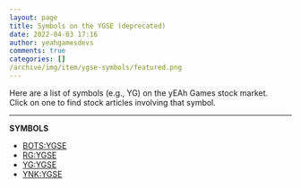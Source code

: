 ```yaml
---
layout: page
title: Symbols on the YGSE (deprecated)
date: 2022-04-03 17:16
author: yeahgamesdevs
comments: true
categories: []
/archive/img/item/ygse-symbols/featured.png
---
```

<!-- wp:paragraph -->
<p>Here are a list of symbols (e.g., YG) on the yEAh Games stock market.<br>Click on one to find stock articles involving that symbol.<br> </p>
<!-- /wp:paragraph -->

<!-- wp:separator {"className":"is-style-wide"} -->
<hr class="wp-block-separator has-alpha-channel-opacity is-style-wide" />
<!-- /wp:separator -->

<!-- wp:paragraph {"fontSize":"medium"} -->
<p class="has-medium-font-size"><strong>SYMBOLS</strong> </p>
<!-- /wp:paragraph -->

<!-- wp:list -->
<ul><li><a href="https://yeaharchives.wordpress.com/category/finance/stocks/symbols/botsygse/">BOTS:YGSE</a></li><li><a href="https://yeaharchives.wordpress.com/category/finance/stocks/symbols/rgygse/">RG:YGSE</a></li><li><a href="https://yeaharchives.wordpress.com/category/finance/stocks/symbols/ygygse/">YG:YGSE</a></li><li><a href="https://yeaharchives.wordpress.com/category/finance/stocks/symbols/ynkygse/">YNK:YGSE</a></li></ul>
<!-- /wp:list -->
